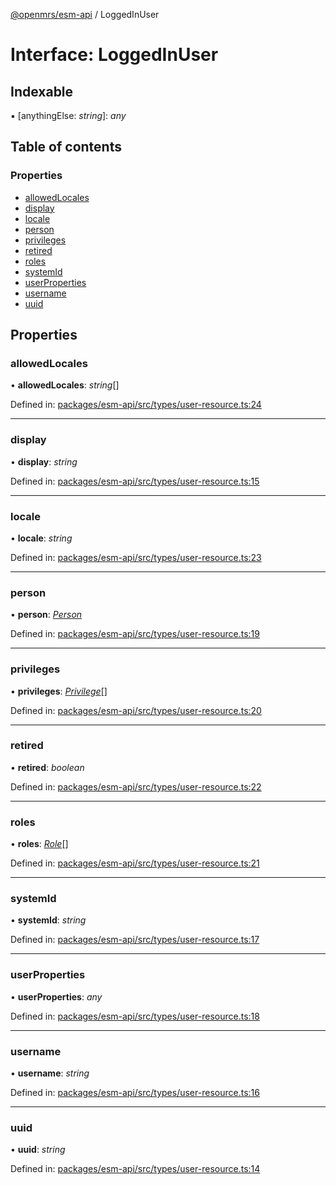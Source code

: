 [@openmrs/esm-api](../API.md) / LoggedInUser

# Interface: LoggedInUser

## Indexable

▪ [anythingElse: *string*]: *any*

## Table of contents

### Properties

- [allowedLocales](loggedinuser.md#allowedlocales)
- [display](loggedinuser.md#display)
- [locale](loggedinuser.md#locale)
- [person](loggedinuser.md#person)
- [privileges](loggedinuser.md#privileges)
- [retired](loggedinuser.md#retired)
- [roles](loggedinuser.md#roles)
- [systemId](loggedinuser.md#systemid)
- [userProperties](loggedinuser.md#userproperties)
- [username](loggedinuser.md#username)
- [uuid](loggedinuser.md#uuid)

## Properties

### allowedLocales

• **allowedLocales**: *string*[]

Defined in: [packages/esm-api/src/types/user-resource.ts:24](https://github.com/openmrs/openmrs-esm-core/blob/master/packages/esm-api/src/types/user-resource.ts#L24)

___

### display

• **display**: *string*

Defined in: [packages/esm-api/src/types/user-resource.ts:15](https://github.com/openmrs/openmrs-esm-core/blob/master/packages/esm-api/src/types/user-resource.ts#L15)

___

### locale

• **locale**: *string*

Defined in: [packages/esm-api/src/types/user-resource.ts:23](https://github.com/openmrs/openmrs-esm-core/blob/master/packages/esm-api/src/types/user-resource.ts#L23)

___

### person

• **person**: [*Person*](person.md)

Defined in: [packages/esm-api/src/types/user-resource.ts:19](https://github.com/openmrs/openmrs-esm-core/blob/master/packages/esm-api/src/types/user-resource.ts#L19)

___

### privileges

• **privileges**: [*Privilege*](privilege.md)[]

Defined in: [packages/esm-api/src/types/user-resource.ts:20](https://github.com/openmrs/openmrs-esm-core/blob/master/packages/esm-api/src/types/user-resource.ts#L20)

___

### retired

• **retired**: *boolean*

Defined in: [packages/esm-api/src/types/user-resource.ts:22](https://github.com/openmrs/openmrs-esm-core/blob/master/packages/esm-api/src/types/user-resource.ts#L22)

___

### roles

• **roles**: [*Role*](role.md)[]

Defined in: [packages/esm-api/src/types/user-resource.ts:21](https://github.com/openmrs/openmrs-esm-core/blob/master/packages/esm-api/src/types/user-resource.ts#L21)

___

### systemId

• **systemId**: *string*

Defined in: [packages/esm-api/src/types/user-resource.ts:17](https://github.com/openmrs/openmrs-esm-core/blob/master/packages/esm-api/src/types/user-resource.ts#L17)

___

### userProperties

• **userProperties**: *any*

Defined in: [packages/esm-api/src/types/user-resource.ts:18](https://github.com/openmrs/openmrs-esm-core/blob/master/packages/esm-api/src/types/user-resource.ts#L18)

___

### username

• **username**: *string*

Defined in: [packages/esm-api/src/types/user-resource.ts:16](https://github.com/openmrs/openmrs-esm-core/blob/master/packages/esm-api/src/types/user-resource.ts#L16)

___

### uuid

• **uuid**: *string*

Defined in: [packages/esm-api/src/types/user-resource.ts:14](https://github.com/openmrs/openmrs-esm-core/blob/master/packages/esm-api/src/types/user-resource.ts#L14)
